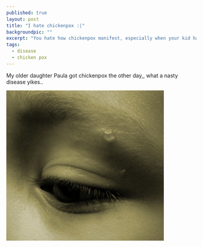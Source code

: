 ```yaml
---
published: true
layout: post
title: "I hate chickenpox :|"
backgroundpic: ""
excerpt: "You hate how chickenpox manifest, especially when your kid have it and it's spread :("
tags: 
  - disease
  - chicken pox
---
```




<div class=message>
My older daughter Paula got chickenpox the other day,, what a nasty disease yikes.. 
</div>

![eye.jpg](/media/eye.jpg)
